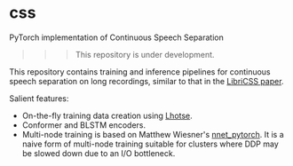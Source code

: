 # css
PyTorch implementation of Continuous Speech Separation

>>> This repository is under development.

This repository contains training and inference pipelines for continuous speech
separation on long recordings, similar to that in the [LibriCSS paper](https://arxiv.org/abs/2001.11482).

Salient features:

* On-the-fly training data creation using [Lhotse](https://github.com/lhotse-speech/lhotse).
* Conformer and BLSTM encoders.
* Multi-node training is based on Matthew Wiesner's [nnet_pytorch](https://github.com/m-wiesner/nnet_pytorch). It is a naive form of multi-node training
suitable for clusters where DDP may be slowed down due to an I/O bottleneck.